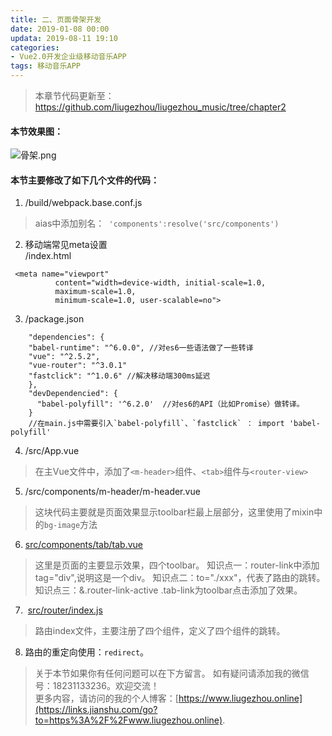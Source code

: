```yaml
---
title: 二、页面骨架开发
date: 2019-01-08 00:00
updata: 2019-08-11 19:10
categories:
- Vue2.0开发企业级移动音乐APP
tags: 移动音乐APP
---
```

>本章节代码更新至：https://github.com/liugezhou/liugezhou_music/tree/chapter2

#### 本节效果图：

![骨架.png](http://img.liugezhou.online/Vue2-0%E9%AA%A8%E6%9E%B6.png)


#### 本节主要修改了如下几个文件的代码：

1. /build/webpack.base.conf.js
> aias中添加别名：` 'components':resolve('src/components')`

2. 移动端常见meta设置  
   /index.html
```
 <meta name="viewport"
          content="width=device-width, initial-scale=1.0, 
          maximum-scale=1.0, 
          minimum-scale=1.0, user-scalable=no">
```
3. /package.json
``` 
    "dependencies": {
    "babel-runtime": "^6.0.0", //对es6一些语法做了一些转译
    "vue": "^2.5.2",
    "vue-router": "^3.0.1"
    "fastclick": "^1.0.6" //解决移动端300ms延迟
    },
    "devDependencied": {
      "babel-polyfill": '^6.2.0'  //对es6的API（比如Promise）做转译。
    }
    //在main.js中需要引入`babel-polyfill`、`fastclick` ： import 'babel-polyfill'
```
4. /src/App.vue
>在主Vue文件中，添加了`<m-header>`组件、`<tab>`组件与`<router-view>`

5. /src/components/m-header/m-header.vue
>这块代码主要就是页面效果显示toolbar栏最上层部分，这里使用了mixin中的`bg-image`方法

6. [src/components/tab/tab.vue](https://github.com/liugezhou/liugezhou_music/compare/chapter1...chapter2#diff-725c8f1457f8dd62867a0bdb83d35454 "src/components/tab/tab.vue")
>这里是页面的主要显示效果，四个toolbar。
知识点一：router-link中添加tag="div",说明这是一个div。
知识点二：to="./xxx"，代表了路由的跳转。
知识点三：&.router-link-active  .tab-link为toolbar点击添加了效果。
7.  [src/router/index.js](https://github.com/liugezhou/liugezhou_music/compare/chapter1...chapter2#diff-36727cbb21483337586ca81cb95f29b4 "src/router/index.js")
>路由index文件，主要注册了四个组件，定义了四个组件的跳转。

8. 路由的重定向使用：`redirect`。

>关于本节如果你有任何问题可以在下方留言。
>如有疑问请添加我的微信号：18231133236。欢迎交流！  
>更多内容，请访问的我的个人博客：[https://www.liugezhou.online](https://links.jianshu.com/go?to=https%3A%2F%2Fwww.liugezhou.online).